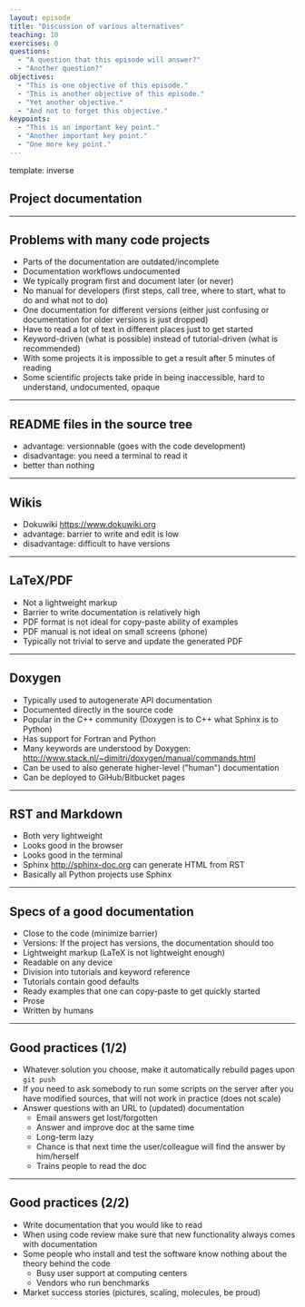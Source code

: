 ```yaml
---
layout: episode
title: "Discussion of various alternatives"
teaching: 10
exercises: 0
questions:
  - "A question that this episode will answer?"
  - "Another question?"
objectives:
  - "This is one objective of this episode."
  - "This is another objective of this episode."
  - "Yet another objective."
  - "And not to forget this objective."
keypoints:
  - "This is an important key point."
  - "Another important key point."
  - "One more key point."
---
```


template: inverse

## Project documentation

---

## Problems with many code projects

- Parts of the documentation are outdated/incomplete
- Documentation workflows undocumented
- We typically program first and document later (or never)
- No manual for developers (first steps, call tree, where to start, what to do and what not to do)
- One documentation for different versions (either just confusing or documentation for
  older versions is just dropped)
- Have to read a lot of text in different places just to get started
- Keyword-driven (what is possible) instead of tutorial-driven (what is recommended)
- With some projects it is impossible to get a result after 5 minutes of reading
- Some scientific projects take pride in being inaccessible, hard to understand, undocumented, opaque

---

## README files in the source tree

- advantage: versionnable (goes with the code development)
- disadvantage: you need a terminal to read it
- better than nothing

---

## Wikis

- Dokuwiki https://www.dokuwiki.org
- advantage: barrier to write and edit is low
- disadvantage: difficult to have versions

---

## LaTeX/PDF

- Not a lightweight markup
- Barrier to write documentation is relatively high
- PDF format is not ideal for copy-paste ability of examples
- PDF manual is not ideal on small screens (phone)
- Typically not trivial to serve and update the generated PDF

---

## Doxygen

- Typically used to autogenerate API documentation
- Documented directly in the source code
- Popular in the C++ community (Doxygen is to C++ what Sphinx is to Python)
- Has support for Fortran and Python
- Many keywords are understood by Doxygen: http://www.stack.nl/~dimitri/doxygen/manual/commands.html
- Can be used to also generate higher-level ("human") documentation
- Can be deployed to GiHub/Bitbucket pages

---

## RST and Markdown

- Both very lightweight
- Looks good in the browser
- Looks good in the terminal
- Sphinx http://sphinx-doc.org can generate HTML from RST
- Basically all Python projects use Sphinx

---

## Specs of a good documentation

- Close to the code (minimize barrier)
- Versions: If the project has versions, the documentation should too
- Lightweight markup (LaTeX is not lightweight enough)
- Readable on any device
- Division into tutorials and keyword reference
- Tutorials contain good defaults
- Ready examples that one can copy-paste to get quickly started
- Prose
- Written by humans

---

## Good practices (1/2)

- Whatever solution you choose, make it automatically rebuild pages upon `git push`
- If you need to ask somebody to run some scripts on the server after you have modified sources,
  that will not work in practice (does not scale)
- Answer questions with an URL to (updated) documentation
    - Email answers get lost/forgotten
    - Answer and improve doc at the same time
    - Long-term lazy
    - Chance is that next time the user/colleague
      will find the answer by him/herself
    - Trains people to read the doc

---

## Good practices (2/2)

- Write documentation that you would like to read
- When using code review make sure that new functionality always comes with documentation
- Some people who install and test the software know nothing about the theory behind the code
    - Busy user support at computing centers
    - Vendors who run benchmarks
- Market success stories (pictures, scaling, molecules, be proud)
